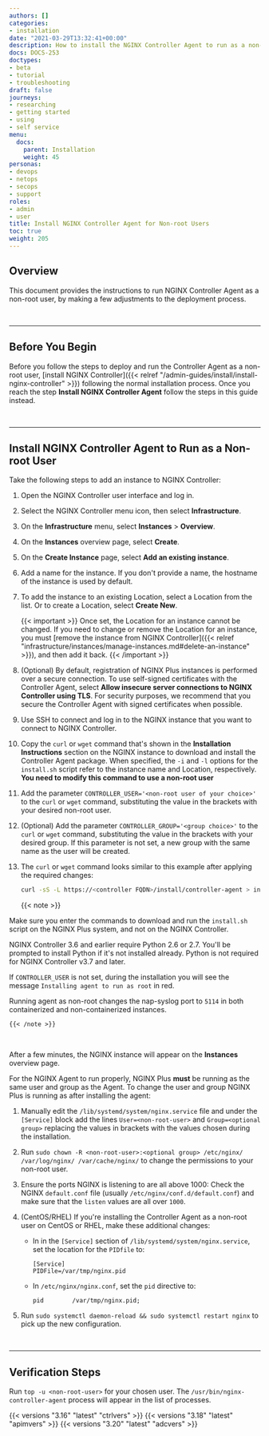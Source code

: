 ```yaml
---
authors: []
categories:
- installation
date: "2021-03-29T13:32:41+00:00"
description: How to install the NGINX Controller Agent to run as a non-root user.
docs: DOCS-253
doctypes:
- beta
- tutorial
- troubleshooting
draft: false
journeys:
- researching
- getting started
- using
- self service
menu:
  docs:
    parent: Installation
    weight: 45
personas:
- devops
- netops
- secops
- support
roles:
- admin
- user
title: Install NGINX Controller Agent for Non-root Users
toc: true
weight: 205
---
```


## Overview

This document provides the instructions to run NGINX Controller Agent as a non-root user, by making a few adjustments to the deployment process.

&nbsp;

---

## Before You Begin

Before you follow the steps to deploy and run the Controller Agent as a non-root user, [install NGINX Controller]({{< relref "/admin-guides/install/install-nginx-controller" >}}) following the normal installation process. Once you reach the step **Install NGINX Controller Agent** follow the steps in this guide instead.

&nbsp;

---

## Install NGINX Controller Agent to Run as a Non-root User

Take the following steps to add an instance to NGINX Controller:

1. Open the NGINX Controller user interface and log in.
1. Select the NGINX Controller menu icon, then select **Infrastructure**.
1. On the **Infrastructure** menu, select **Instances** > **Overview**.
1. On the **Instances** overview page, select **Create**.
1. On the **Create Instance** page, select **Add an existing instance**.
1. Add a name for the instance. If you don't provide a name, the hostname of the instance is used by default.
1. To add the instance to an existing Location, select a Location from the list. Or to create a Location, select **Create New**.

    {{< important >}}
Once set, the Location for an instance cannot be changed. If you need to change or remove the Location for an instance, you must [remove the instance from NGINX Controller]({{< relref "infrastructure/instances/manage-instances.md#delete-an-instance" >}}), and then add it back.
    {{< /important >}}

1. (Optional) By default, registration of NGINX Plus instances is performed over a secure connection. To use self-signed certificates with the Controller Agent, select **Allow insecure server connections to NGINX Controller using TLS**. For security purposes, we recommend that you secure the Controller Agent with signed certificates when possible.
1. Use SSH to connect and log in to the NGINX instance that you want to connect to NGINX Controller.
1. Copy the `curl` or `wget` command that's shown in the **Installation Instructions** section on the NGINX instance to download and install the Controller Agent package. When specified, the `-i` and `-l` options for the `install.sh` script refer to the instance name and Location, respectively. **You need to modify this command to use a non-root user**
1. Add the parameter `CONTROLLER_USER='<non-root user of your choice>'` to the `curl` or `wget` command, substituting the value in the brackets with your desired non-root user.
1. (Optional) Add the parameter `CONTROLLER_GROUP='<group choice>'` to the `curl` or `wget` command, substituting the value in the brackets with your desired group. If this parameter is not set, a new group with the same name as the user will be created.
1. The `curl` or `wget` command looks similar to this example after applying the required changes: 

    ```bash
    curl -sS -L https://<controller FQDN>/install/controller-agent > install.sh && API_KEY='<API KEY>' CONTROLLER_USER='<non-root user>' CONTROLLER_GROUP='<optional group>' -i <instance name> -l <instance location>
    ```

    {{< note >}}

Make sure you enter the commands to download and run the `install.sh` script on the NGINX Plus system, and not on the NGINX Controller.

NGINX Controller 3.6 and earlier require Python 2.6 or 2.7. You'll be prompted to install Python if it's not installed already. Python is not required for NGINX Controller v3.7 and later.

If `CONTROLLER_USER` is not set, during the installation you will see the message `Installing agent to run as root` in red.

Running agent as non-root changes the nap-syslog port to `5114` in both containerized and non-containerized instances.

    {{< /note >}}

&nbsp;

After a few minutes, the NGINX instance will appear on the **Instances** overview page.

For the NGINX Agent to run properly, NGINX Plus **must** be running as the same user and group as the Agent. To change the user and group NGINX Plus is running as after installing the agent:
  
1. Manually edit the `/lib/systemd/system/nginx.service` file and under the `[Service]` block add the lines `User=<non-root-user>` and `Group=<optional group>` replacing the values in brackets with the values chosen during the installation.
1. Run `sudo chown -R <non-root-user>:<optional group> /etc/nginx/ /var/log/nginx/ /var/cache/nginx/` to change the permissions to your non-root user.
1. Ensure the ports NGINX is listening to are all above 1000: Check the NGINX `default.conf` file (usually `/etc/nginx/conf.d/default.conf`) and make sure that the `listen` values are all over `1000`.
1. (CentOS/RHEL) If you're installing the Controller Agent as a non-root user on CentOS or RHEL, make these additional changes:

    * In in the `[Service]` section of `/lib/systemd/system/nginx.service`, set the location for the `PIDfile` to:

       ```nginx
       [Service]
       PIDFile=/var/tmp/nginx.pid
       ```

    * In `/etc/nginx/nginx.conf`, set the `pid` directive to:

        ```nginx
        pid        /var/tmp/nginx.pid;
        ```


1. Run `sudo systemctl daemon-reload && sudo systemctl restart nginx` to pick up the new configuration.

&nbsp;

---

## Verification Steps

Run `top -u <non-root-user>` for your chosen user. The `/usr/bin/nginx-controller-agent` process will appear in the list of processes.


{{< versions "3.16" "latest" "ctrlvers" >}}
{{< versions "3.18" "latest" "apimvers" >}}
{{< versions "3.20" "latest" "adcvers" >}}
